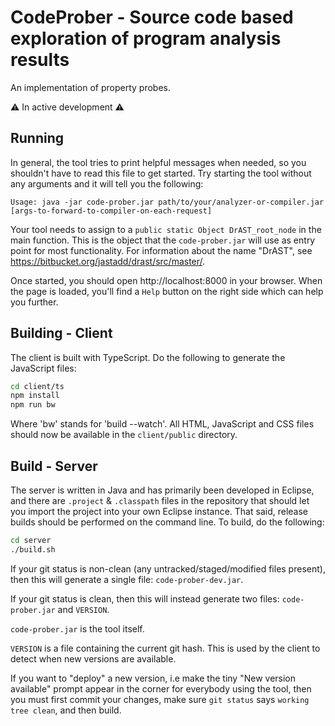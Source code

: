 # CodeProber - Source code based exploration of program analysis results

An implementation of property probes.

⚠️ In active development ⚠️

## Running

In general, the tool tries to print helpful messages when needed, so you shouldn't have to read this file to get started.
Try starting the tool without any arguments and it will tell you the following:
```
Usage: java -jar code-prober.jar path/to/your/analyzer-or-compiler.jar [args-to-forward-to-compiler-on-each-request]
```

Your tool needs to assign to a `public static Object DrAST_root_node` in the main function.
This is the object that the `code-prober.jar` will use as entry point for most functionality.
For information about the name "DrAST", see https://bitbucket.org/jastadd/drast/src/master/.

Once started, you should open http://localhost:8000 in your browser.
When the page is loaded, you'll find a `Help` button on the right side which can help you further.

## Building - Client

The client is built with TypeScript. Do the following to generate the JavaScript files:

```sh
cd client/ts
npm install
npm run bw
```

Where 'bw' stands for 'build --watch'.
All HTML, JavaScript and CSS files should now be available in the `client/public` directory.

## Build - Server

The server is written in Java and has primarily been developed in Eclipse, and there are `.project` & `.classpath` files in the repository that should let you import the project into your own Eclipse instance.
That said, release builds should be performed on the command line. To build, do the following:

```sh
cd server
./build.sh
```

If your git status is non-clean (any untracked/staged/modified files present), then this will generate a single file: `code-prober-dev.jar`.

If your git status is clean, then this will instead generate two files: `code-prober.jar` and `VERSION`.

`code-prober.jar` is the tool itself.

`VERSION` is a file containing the current git hash. This is used by the client to detect when new versions are available.

If you want to "deploy" a new version, i.e make the tiny "New version available" prompt appear in the corner for everybody using the tool, then you must first commit your changes, make sure `git status` says `working tree clean`, and then build.
